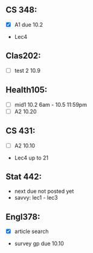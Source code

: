 
## CS 348:
- [X] A1 due 10.2
- Lec4

## Clas202:
- [ ] test 2 10.9

## Health105:
- [ ] mid1 10.2 6am - 10.5 11:59pm
- [ ] A2 10.20

## CS 431:
- [ ] A2 10.10
- Lec4 up to 21

## Stat 442:
- next due not posted yet
- savvy: lec1 - lec3

## Engl378:
- [X] article search
- survey gp due 10.10



